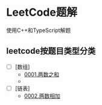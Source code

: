 # LeetCode题解

使用C++和TypeScript解题

## leetcode按题目类型分类

+ [ ] [数组]
  - [0001.两数之和](./0001.两数之和/readme.md)
  - 
+ [ ] [链表]
  * [0002.两数相加](./0002.两数相加/readme.md)

